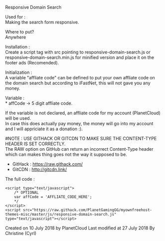 Responsive Domain Search  

Used for :  
Making the search form responsive.

Where to put?  
Anywhere

Installation :   
Create a script tag with src pointing to responsive-domain-search.js or responsive-domain-search.min.js for minified version and place it on the footer ads (Recomended).  

Initialization :   
A variable "affliate code" can be defined to put your own affliate code on the domain search but according to iFastNet, this will not gave you any money.  

Variable :   
	* affCode -> 5 digit affliate code.  

If the variable is not declared, an affliate code for my account (PlanetCloud) will be used.  
In case this does actually pay money, the money will go into my account and I will appriciate it as a donation :).  

#NOTE : USE GITHACK OR GITCDN TO MAKE SURE THE CONTENT-TYPE HEADER IS SET CORRECTLY.  
The RAW option on GitHub can return an incorrect Content-Type header which can makes thing goes not the way it supposed to be.  
* GitHack : https://raw.githack.com/  
* GitCDN : http://gitcdn.link/  

The full code :

```
<script type="text/javascript">
	/* OPTIONAL
	var affCode = 'AFFLIATE_CODE_HERE';
	*/
</script>
<script src="https://raw.githack.com/PlanetGamingGG/myownfreehost-themes-misc/master/js/responsive-domain-search.js" type="text/javascript"></script>
```

Created on 10 July 2018 by PlanetCloud
Last modified at 27 July 2018 By Christine (Cyrl)
